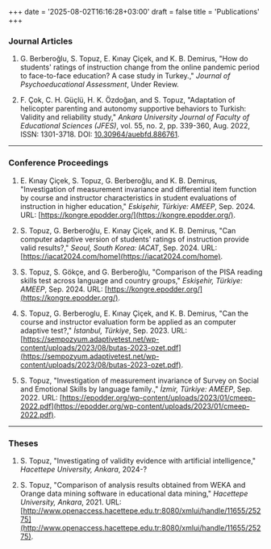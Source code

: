 +++
date = '2025-08-02T16:16:28+03:00'
draft = false
title = 'Publications'
+++
### Journal Articles

1.  G. Berberoğlu, S. Topuz, E. Kınay Çiçek, and K. B. Demirus, "How do students' ratings of instruction change from the online pandemic period to face-to-face education? A case study in Turkey.," *Journal of Psychoeducational Assessment*, Under Review.

2.  F. Çok, C. H. Güçlü, H. K. Özdoğan, and S. Topuz, "Adaptation of helicopter parenting and autonomy supportive behaviors to Turkish: Validity and reliability study," *Ankara University Journal of Faculty of Educational Sciences (JFES)*, vol. 55, no. 2, pp. 339-360, Aug. 2022, ISSN: 1301-3718. DOI: [10.30964/auebfd.886761](https://doi.org/10.30964/auebfd.886761).

---

### Conference Proceedings

1.  E. Kınay Çiçek, S. Topuz, G. Berberoğlu, and K. B. Demirus, "Investigation of measurement invariance and differential item function by course and instructor characteristics in student evaluations of instruction in higher education," *Eskişehir, Türkiye: AMEEP*, Sep. 2024. URL: [https://kongre.epodder.org/](https://kongre.epodder.org/).

2.  S. Topuz, G. Berberoğlu, E. Kınay Çiçek, and K. B. Demirus, "Can computer adaptive version of students' ratings of instruction provide valid results?," *Seoul, South Korea: IACAT*, Sep. 2024. URL: [https://iacat2024.com/home](https://iacat2024.com/home).

3.  S. Topuz, S. Gökçe, and G. Berberoğlu, "Comparison of the PISA reading skills test across language and country groups," *Eskişehir, Türkiye: AMEEP*, Sep. 2024. URL: [https://kongre.epodder.org/](https://kongre.epodder.org/).

4.  S. Topuz, G. Berberoglu, E. Kınay Çiçek, and K. B. Demirus, "Can the course and instructor evaluation form be applied as an computer adaptive test?," *İstanbul, Türkiye*, Sep. 2023. URL: [https://sempozyum.adaptivetest.net/wp-content/uploads/2023/08/butas-2023-ozet.pdf](https://sempozyum.adaptivetest.net/wp-content/uploads/2023/08/butas-2023-ozet.pdf).

5.  S. Topuz, "Investigation of measurement invariance of Survey on Social and Emotional Skills by language family.," *İzmir, Türkiye: AMEEP*, Sep. 2022. URL: [https://epodder.org/wp-content/uploads/2023/01/cmeep-2022.pdf](https://epodder.org/wp-content/uploads/2023/01/cmeep-2022.pdf).

---

### Theses

1.  S. Topuz, "Investigating of validity evidence with artificial intelligence," *Hacettepe University, Ankara*, 2024-?

2.  S. Topuz, "Comparison of analysis results obtained from WEKA and Orange data mining software in educational data mining," *Hacettepe University, Ankara*, 2021. URL: [http://www.openaccess.hacettepe.edu.tr:8080/xmlui/handle/11655/25275](http://www.openaccess.hacettepe.edu.tr:8080/xmlui/handle/11655/25275).